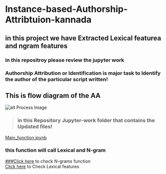 # Instance-based-Authorship-Attribtuion-kannada
## in this project we have Extracted Lexical featurea and ngram features
### in this repositroy please review the jupyter work <br>







### Authorship Attribution or Identification is major task to Identify the author of the particular script written!
## This is flow diagram of the AA
![alt Process Image](https://github.com/Ravikumar-Pawar/Instance-based-Authorship-Attribtution-kannada/blob/main/Images/mfig002.jpg)

> ### in this Repository **Jupyter-work**  folder that contains the Updated files! <br>
[Main_function.ipynb](https://github.com/Ravikumar-Pawar/Instance-based-Authorship-Attribtuion-kannada/blob/main/Jupyter-work/Main_function.ipynb)
### this function will call Lexical and N-gram
[###Click here](https://github.com/Ravikumar-Pawar/Instance-based-Authorship-Attribtuion-kannada/blob/main/Jupyter-work/N_gram_Final.ipynb) to check N-grams function <br>
[Click here](https://github.com/Ravikumar-Pawar/Instance-based-Authorship-Attribtution-kannada/blob/main/Jupyter-work/stylometric_Features.ipynb) to Check Lexical features 


